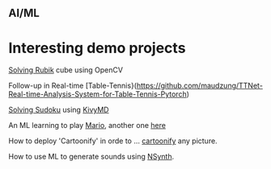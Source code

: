 ## AI/ML

# Interesting demo projects

[Solving Rubik](https://pypi.org/project/kociemba/) cube using OpenCV

Follow-up in Real-time [Table-Tennis}(https://github.com/maudzung/TTNet-Real-time-Analysis-System-for-Table-Tennis-Pytorch)

[Solving Sudoku](https://github.com/remi2257/sudoku-solver) using [KivyMD](https://github.com/kivymd/KivyMD)

An ML learning to play [Mario](https://pastebin.com/ZZmSNaHX), another one [here](https://github.com/Chrispresso/SuperMarioBros-AI)

How to deploy 'Cartoonify' in orde to ... [cartoonify](https://github.com/ahmedbesbes/cartoonify) any picture.

How to use ML to generate sounds using [NSynth](https://github.com/googlecreativelab/open-nsynth-super).

